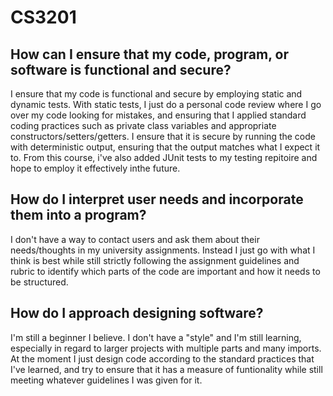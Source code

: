 # CS3201

## How can I ensure that my code, program, or software is functional and secure?

I ensure that my code is functional and secure by employing static and dynamic tests. With static tests, I just do a personal code review where I go over my code looking for mistakes, and ensuring that I applied standard coding practices such as private class variables and appropriate constructors/setters/getters. I ensure that it is secure by running the code with deterministic output, ensuring that the output matches what I expect it to. From this course, i've also added JUnit tests to my testing repitoire and hope to employ it effectively inthe future.

## How do I interpret user needs and incorporate them into a program?

I don't have a way to contact users and ask them about their needs/thoughts in my university assignments. Instead I just go with what I think is best while still strictly following the assignment guidelines and rubric to identify which parts of the code are important and how it needs to be structured.

## How do I approach designing software?

I'm still a beginner I believe. I don't have a "style" and I'm still learning, especially in regard to larger projects with multiple parts and many imports. At the moment I just design code according to the standard practices that I've learned, and try to ensure that it has a measure of funtionality while still meeting whatever guidelines I was given for it. 

